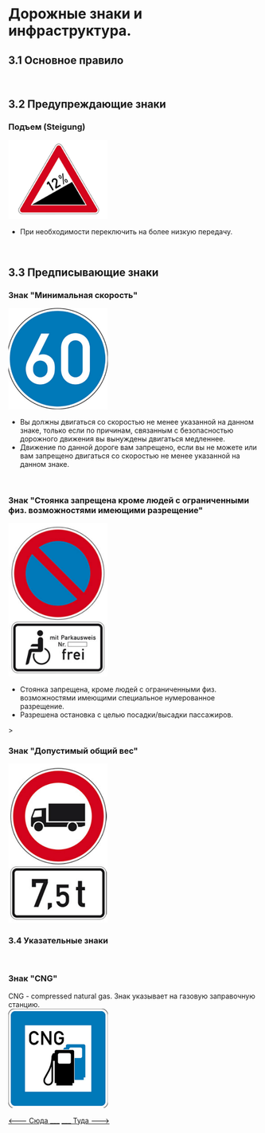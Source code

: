 <h1>Дорожные знаки и инфраструктура.</h1>

<h2>3.1 Основное правило</h2>

<br>
<h2>3.2 Предупреждающие знаки</h2>
<h3>Подъем (Steigung)</h3>
<img src="/img/sign/steigung.png" alt="steigung" width="200"/>
<ul>
<li>При необходимости переключить на более низкую передачу.</li>
</ul>

<br>
<h2>3.3 Предписывающие знаки</h2>
<h3>Знак "Минимальная скорость"</h3>
<img src="/img/sign/min_speed.png" alt="min speed sign" width="200"/>
<ul>
<li>Вы должны двигаться со скоростью не менее указанной на данном знаке, только если по причинам, связанным с безопасностью дорожного движения вы вынуждены двигаться медленнее.</li>
<li>Движение по данной дороге вам запрещено, если вы не можете или вам запрещено двигаться со скоростью не менее указанной на данном знаке.</li>
</ul>

<br>
<h3>Знак "Стоянка запрещена кроме людей с ограниченными физ. возможностями имеющими разрещение"</h3>
<img src="/img/sign/disabled_parking.png" alt="disabled parking sign" width="200"/>
<ul>
<li>Стоянка запрещена, кроме людей с ограниченными физ. возможностями имеющими специальное нумерованное разрещение.</li>
<li>Разрешена остановка с целью посадки/высадки пассажиров.</li>
</ul>>

<br>
<h3>Знак "Допустимый общий вес"</h3>
<img src="/img/sign/permissible_total_weight.png" alt="disabled parking sign" width="200"/>

<br>
<h3>3.4 Указательные знаки</h3>

<br>
<h3>Знак "CNG"</h3>
<a>CNG - compressed natural gas. Знак указывает на газовую заправочную станцию.</a>
<br>
<img src="/img/sign/cng.png" alt="cng" width="200"/>
<br>

[<--- Сюда ___](/02%20-%20law%20conditions.md)
[___ Туда --->](/04%20-%20road%20infrastructure.md)
